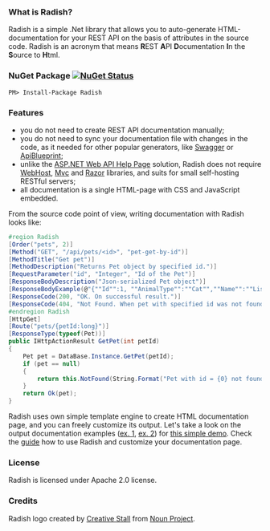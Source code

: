 ### What is Radish?

Radish is a simple .Net library that allows you to auto-generate HTML-documentation for your REST API on the basis of attributes in the source code.
Radish is an acronym that means **R**EST **A**PI **D**ocumentation **I**n the **S**ource to **H**tml.

### NuGet Package [![NuGet Status](http://img.shields.io/nuget/v/Radish.svg?style=flat)](https://www.nuget.org/packages/Radish/)
```
PM> Install-Package Radish
```

### Features
- you do not need to create REST API documentation manually;
- you do not need to sync your documentation file with changes in the code, as it needed for other popular generators, like [Swagger] or [ApiBlueprint];
- unlike the [ASP.NET Web API Help Page] solution, Radish does not require [WebHost], [Mvc] and [Razor] libraries, and suits for small self-hosting RESTful servers;
- all documentation is a single HTML-page with CSS and JavaScript embedded.

From the source code point of view, writing documentation with Radish looks like:

```csharp
#region Radish
[Order("pets", 2)]
[Method("GET", "/api/pets/<id>", "pet-get-by-id")]
[MethodTitle("Get pet")]
[MethodDescription("Returns Pet object by specified id.")]
[RequestParameter("id", "Integer", "Id of the Pet")]
[ResponseBodyDescription("Json-serialized Pet object")]
[ResponseBodyExample(@"{""Id"":1, ""AnimalType"":""Cat"",""Name"":""Lisa"",""Breed"":""Turkish Angora"",""Age"":2,""Color"":""White""}")]
[ResponseCode(200, "OK. On successful result.")]
[ResponseCode(404, "Not Found. When pet with specified id was not found.")]
#endregion Radish
[HttpGet]
[Route("pets/{petId:long}")]
[ResponseType(typeof(Pet))]
public IHttpActionResult GetPet(int petId)
{
	Pet pet = DataBase.Instance.GetPet(petId);
	if (pet == null)
	{
		return this.NotFound(String.Format("Pet with id = {0} not found.", petId));
	}
	return Ok(pet);
}
```

Radish uses own simple template engine to create HTML documentation page, and you can freely customize its output.
Let's take a look on the output documentation examples ([ex. 1], [ex. 2]) for [this simple demo].
Check the [guide] how to use Radish and customize your documentation page.

### License
Radish is licensed under Apache 2.0 license.  

### Credits
Radish logo created by [Creative Stall] from [Noun Project].

[Swagger]:http://swagger.io/
[ApiBlueprint]:https://apiblueprint.org/
[ASP.NET Web API Help Page]:http://www.nuget.org/packages/Microsoft.AspNet.WebApi.HelpPage
[WebHost]:http://www.nuget.org/packages/Microsoft.AspNet.WebApi.WebHost/
[Mvc]:http://www.nuget.org/packages/Microsoft.AspNet.Mvc/
[Razor]:http://www.nuget.org/packages/Microsoft.AspNet.Razor/
[ex. 1]:https://cdn.rawgit.com/AlexanderKrutov/Radish/master/Radish.Demo.Output/Simple.html
[ex. 2]:https://cdn.rawgit.com/AlexanderKrutov/Radish/master/Radish.Demo.Output/Bootstrap.html
[this simple demo]:https://github.com/AlexanderKrutov/Radish/tree/master/Radish.Demo
[guide]:https://github.com/AlexanderKrutov/Radish/wiki
[Creative Stall]:https://thenounproject.com/creativestall/
[Noun Project]:https://thenounproject.com/
